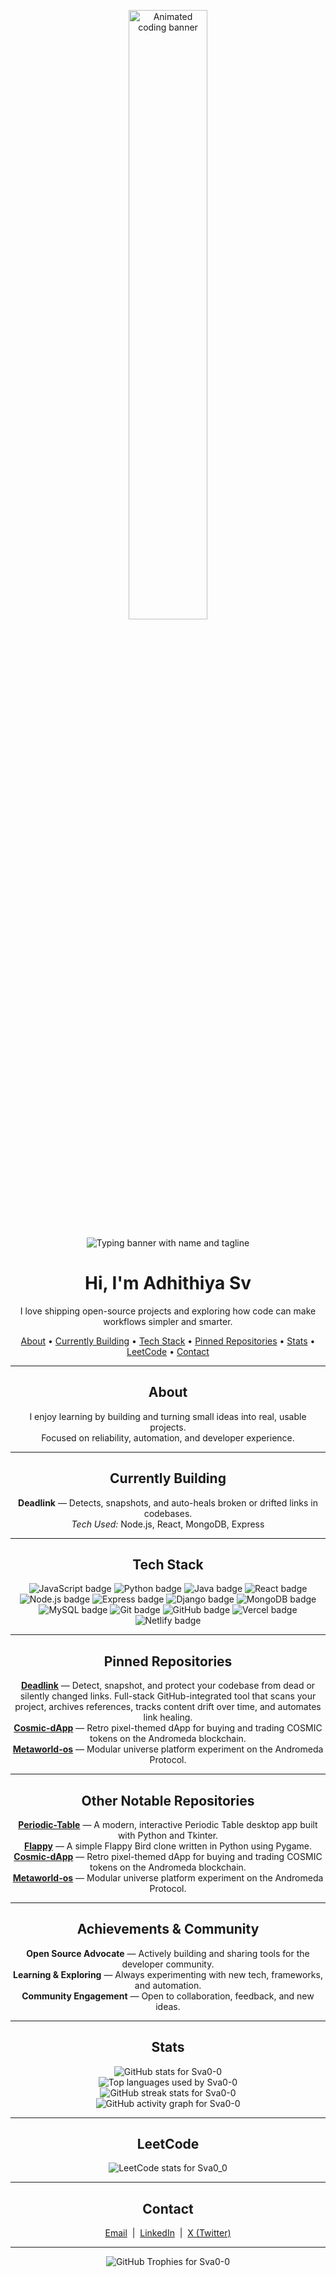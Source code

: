 <p align="center">
  <img src="https://media3.giphy.com/media/v1.Y2lkPTc5MGI3NjExdjJneGdyam1xMGg5YzBvNzZqdHVrN3RoOHBmeHVicGh0ZzdsbmdmMiZlcD12MV9pbnRlcm5hbF9naWZfYnlfaWQmY3Q9Zw/Tz30dcgKE3GCTYpxol/giphy.gif" alt="Animated coding banner" width="50%" />
</p>

<p align="center">
  <img src="https://readme-typing-svg.demolab.com?font=Fira+Code&weight=500&pause=1000&color=0AB3FF&center=true&width=435&lines=SVA;Adhithiya+Sv" alt="Typing banner with name and tagline" />
</p>

<h1 align="center">Hi, I'm Adhithiya Sv</h1>
<p align="center">I love shipping open-source projects and exploring how code can make workflows simpler and smarter.</p>

<!-- Internal Navigation -->
<p align="center">
  <a href="#about">About</a> •
  <a href="#currently-building">Currently Building</a> •
  <a href="#tech-stack">Tech Stack</a> •
  <a href="#pinned-repositories">Pinned Repositories</a> •
  <a href="#stats">Stats</a> •
  <a href="#leetcode">LeetCode</a> •
  <a href="#contact">Contact</a>
</p>

---

<h2 id="about" align="center">About</h2>
<p align="center">
  I enjoy learning by building and turning small ideas into real, usable projects.<br>
  Focused on reliability, automation, and developer experience.
</p>

---

<h2 id="currently-building" align="center">Currently Building</h2>
<p align="center">
  <b>Deadlink</b> &mdash; Detects, snapshots, and auto-heals broken or drifted links in codebases.<br>
  <i>Tech Used:</i> Node.js, React, MongoDB, Express
</p>

---

<h2 id="tech-stack" align="center">Tech Stack</h2>
<p align="center">
  <img src="https://img.shields.io/badge/JavaScript-yellow?style=for-the-badge&logo=javascript&logoColor=black" alt="JavaScript badge" />
  <img src="https://img.shields.io/badge/Python-blue?style=for-the-badge&logo=python&logoColor=white" alt="Python badge" />
  <img src="https://img.shields.io/badge/Java-red?style=for-the-badge&logo=java&logoColor=white" alt="Java badge" />
  <img src="https://img.shields.io/badge/React-61DAFB?style=for-the-badge&logo=react&logoColor=black" alt="React badge" />
  <img src="https://img.shields.io/badge/Node.js-339933?style=for-the-badge&logo=nodedotjs&logoColor=white" alt="Node.js badge" />
  <img src="https://img.shields.io/badge/Express-000000?style=for-the-badge&logo=express&logoColor=white" alt="Express badge" />
  <img src="https://img.shields.io/badge/Django-092E20?style=for-the-badge&logo=django&logoColor=white" alt="Django badge" />
  <img src="https://img.shields.io/badge/MongoDB-47A248?style=for-the-badge&logo=mongodb&logoColor=white" alt="MongoDB badge" />
  <img src="https://img.shields.io/badge/MySQL-4479A1?style=for-the-badge&logo=mysql&logoColor=white" alt="MySQL badge" />
  <img src="https://img.shields.io/badge/Git-F05032?style=for-the-badge&logo=git&logoColor=white" alt="Git badge" />
  <img src="https://img.shields.io/badge/GitHub-181717?style=for-the-badge&logo=github&logoColor=white" alt="GitHub badge" />
  <img src="https://img.shields.io/badge/Vercel-000000?style=for-the-badge&logo=vercel&logoColor=white" alt="Vercel badge" />
  <img src="https://img.shields.io/badge/Netlify-00C7B7?style=for-the-badge&logo=netlify&logoColor=white" alt="Netlify badge" />
</p>

---

<h2 id="pinned-repositories" align="center">Pinned Repositories</h2>
<p align="center">
  <a href="https://github.com/Sva0-0/Deadlink"><b>Deadlink</b></a> &mdash; Detect, snapshot, and protect your codebase from dead or silently changed links. Full-stack GitHub-integrated tool that scans your project, archives references, tracks content drift over time, and automates link healing.<br>
  <a href="https://github.com/Sva0-0/Cosmic-dApp"><b>Cosmic-dApp</b></a> &mdash; Retro pixel-themed dApp for buying and trading COSMIC tokens on the Andromeda blockchain.<br>
  <a href="https://github.com/Sva0-0/Metaworld-os"><b>Metaworld-os</b></a> &mdash; Modular universe platform experiment on the Andromeda Protocol.
</p>

---

<h2 id="notable-repositories" align="center">Other Notable Repositories</h2>
<p align="center">
  <a href="https://github.com/Sva0-0/Periodic-Table"><b>Periodic-Table</b></a> &mdash; A modern, interactive Periodic Table desktop app built with Python and Tkinter.<br>
  <a href="https://github.com/Sva0-0/Flappy"><b>Flappy</b></a> &mdash; A simple Flappy Bird clone written in Python using Pygame.<br>
  <a href="https://github.com/Sva0-0/Cosmic-dApp"><b>Cosmic-dApp</b></a> &mdash; Retro pixel-themed dApp for buying and trading COSMIC tokens on the Andromeda blockchain.<br>
  <a href="https://github.com/Sva0-0/Metaworld-os"><b>Metaworld-os</b></a> &mdash; Modular universe platform experiment on the Andromeda Protocol.
</p>

---

<h2 id="achievements" align="center">Achievements & Community</h2>
<p align="center">
  <b>Open Source Advocate</b> &mdash; Actively building and sharing tools for the developer community.<br>
  <b>Learning & Exploring</b> &mdash; Always experimenting with new tech, frameworks, and automation.<br>
  <b>Community Engagement</b> &mdash; Open to collaboration, feedback, and new ideas.
</p>

---

<h2 id="stats" align="center">Stats</h2>
<p align="center">
  <img src="https://github-readme-stats.vercel.app/api?username=Sva0-0&show_icons=true&theme=tokyonight" alt="GitHub stats for Sva0-0" />
  <br />
  <img src="https://github-readme-stats.vercel.app/api/top-langs/?username=Sva0-0&layout=compact&theme=tokyonight" alt="Top languages used by Sva0-0" />
  <br />
  <img src="https://streak-stats.demolab.com?user=Sva0-0&theme=tokyonight" alt="GitHub streak stats for Sva0-0" />
  <br />
  <img src="https://github-readme-activity-graph.vercel.app/graph?username=Sva0-0&theme=tokyonight" alt="GitHub activity graph for Sva0-0" />
</p>

---

<h2 id="leetcode" align="center">LeetCode</h2>
<p align="center">
  <img src="https://leetcard.jacoblin.cool/sva0_0?ext=contest&theme=dark" alt="LeetCode stats for Sva0_0" />
</p>

---

<h2 id="contact" align="center">Contact</h2>
<p align="center">
  <a href="mailto:sva.adhithiya@gmail.com">Email</a> &nbsp;|&nbsp;
  <a href="https://www.linkedin.com/in/adhithiya-sv/">LinkedIn</a> &nbsp;|&nbsp;
  <a href="https://x.com/Sva_adhithiya">X (Twitter)</a>
</p>

---

<p align="center">
  <img src="https://github-profile-trophy.vercel.app/?username=Sva0-0&theme=tokyonight&no-frame=true" alt="GitHub Trophies for Sva0-0" />
</p>
